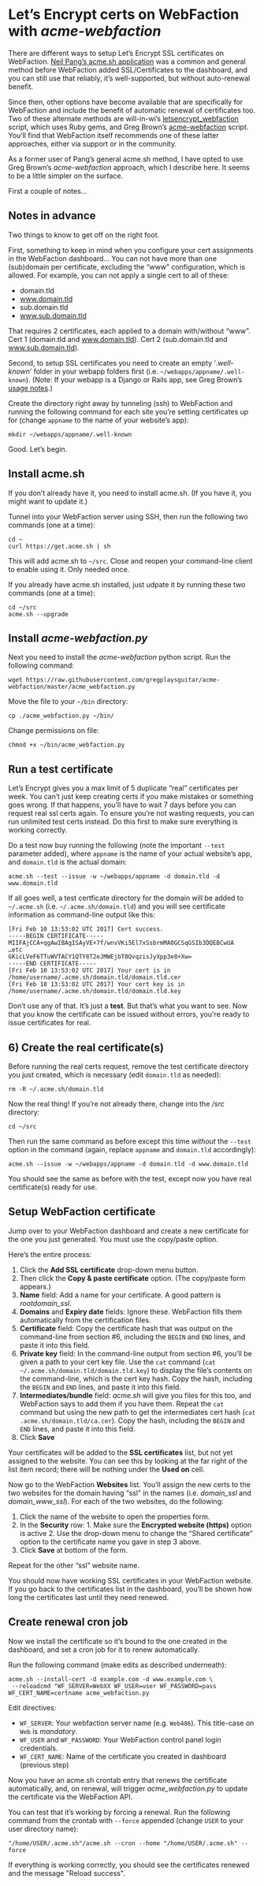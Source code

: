 # Let’s Encrypt certs on WebFaction with _acme-webfaction_

There are different ways to setup Let’s Encrypt SSL certificates on WebFaction. [Neil Pang’s acme.sh application](https://github.com/content-strategy-forum/csf-docs/blob/master/Administrators/WebFaction/creating-ssl-certs-on-webfaction.md) was a common and general method before WebFaction added SSL/Certificates to the dashboard, and you can still use that reliably, it’s well-supported, but without auto-renewal benefit. 

Since then, other options have become available that are specifically for WebFaction and include the benefit of automatic renewal of certificates too. Two of these alternate methods are will-in-wi’s [letsencrypt_webfaction](https://github.com/will-in-wi/letsencrypt-webfaction) script, which uses Ruby gems, and Greg Brown’s [acme-webfaction](https://github.com/gregplaysguitar/acme-webfaction) script. You’ll find that WebFaction itself recommends one of these latter approaches, either via support or in the community.

As a former user of Pang’s general acme.sh method, I have opted to use Greg Brown’s _acme-webfaction_ approach, which I describe here. It seems to be a little simpler on the surface.

First a couple of notes…

## Notes in advance

Two things to know to get off on the right foot.

First, something to keep in mind when you configure your cert assignments in the WebFaction dashboard… You can not have more than one (sub)domain per certificate, excluding the “www” configuration, which is allowed. For example, you can not apply a single cert to all of these:

- domain.tld
- www.domain.tld
- sub.domain.tld
- www.sub.domain.tld

That requires 2 certificates, each applied to a domain with/without “www”. Cert 1 (domain.tld and www.domain.tld). Cert 2 (sub.domain.tld and www.sub.domain.tld).

Second, to setup SSL certificates you need to create an empty ‘_.well-known_’ folder in your webapp folders first (i.e. `~/webapps/appname/.well-known`). (Note: If your webapp is a Django or Rails app, see Greg Brown’s [usage notes](https://github.com/gregplaysguitar/acme-webfaction#usage).)

Create the directory right away by tunneling (ssh) to WebFaction and running the following command for each site you’re setting certificates up for (change `appname` to the name of your website’s app):

```
mkdir ~/webapps/appname/.well-known
```

Good. Let’s begin.

## Install acme.sh

If you don’t already have it, you need to install acme.sh. (If you have it, you might want to update it.) 

Tunnel into your WebFaction server using SSH, then run the following two commands (one at a time):

```
cd ~
curl https://get.acme.sh | sh
```

This will add acme.sh to `~/src`. Close and reopen your command-line client to enable using it. Only needed once.

If you already have acme.sh installed, just udpate it by running these two commands (one at a time):

```
cd ~/src
acme.sh --upgrade
```

## Install _acme-webfaction.py_

Next you need to install the _acme-webfaction_ python script. Run the following command:

```
wget https://raw.githubusercontent.com/gregplaysguitar/acme-webfaction/master/acme_webfaction.py
```

Move the file to your `~/bin` directory:

```
cp ./acme_webfaction.py ~/bin/
```

Change permissions on file:

```
chmod +x ~/bin/acme_webfaction.py
```

## Run a test certificate

Let’s Encrypt gives you a max limit of 5 duplicate “real” certificates per week. You can’t just keep creating certs if you make mistakes or something goes wrong. If that happens, you’ll have to wait 7 days before you can request real ssl certs again. To ensure you’re not wasting requests, you can run unlimited test certs instead. Do this first to make sure everything is working correctly. 

Do a test now buy running the following (note the important `--test` parameter added), where `appname` is the name of your actual website’s app, and `domain.tld` is the actual domain:

```
acme.sh --test --issue -w ~/webapps/appname -d domain.tld -d www.domain.tld
``` 

If all goes well, a test certficate directory for the domain will be added to `~/.acme.sh` (i.e. `~/.acme.sh/domain.tld`) and you will see certificate information as command-line output like this:

```
[Fri Feb 10 13:53:02 UTC 2017] Cert success.
-----BEGIN CERTIFICATE-----
MIIFAjCCA+qgAwIBAgISAyVE+7f/wnvVKi5El7xSsbrmMA0GCSqGSIb3DQEBCwUA
…etc
GKicLVeF6TTuWVTACY1QTY8T2eJMWEjbT0QvqzisJyXpp3e8+Xw=
-----END CERTIFICATE-----
[Fri Feb 10 13:53:02 UTC 2017] Your cert is in  /home/username/.acme.sh/domain.tld/domain.tld.cer 
[Fri Feb 10 13:53:02 UTC 2017] Your cert key is in  /home/username/.acme.sh/domain.tld/domain.tld.key
```

Don’t use any of that. It’s just a **test**. But that’s what you want to see. Now that you know the certificate can be issued without errors, you're ready to issue certificates for real.

## 6) Create the real certificate(s)

Before running the real certs request, remove the test certificate directory you just created, which is necessary (edit `domain.tld` as needed):

```
rm -R ~/.acme.sh/domain.tld
``` 

Now the real thing! If you’re not already there, change into the _/src_ directory:

```
cd ~/src
```

Then run the same command as before except this time _without_ the `--test` option in the command (again, replace `appname` and `domain.tld` accordingly):

```
acme.sh --issue -w ~/webapps/appname -d domain.tld -d www.domain.tld
```

You should see the same as before with the test, except now you have real certificate(s) ready for use.

## Setup WebFaction certificate

Jump over to your WebFaction dashboard and create a new certificate for the one you just generated. You must use the copy/paste option. 

Here’s the entire process:

1. Click the **Add SSL certificate** drop-down menu button.
2. Then click the **Copy & paste certificate** option. (The copy/paste form appears.)
3. **Name** field: Add a name for your certificate. A good pattern is _rootdomain_ssl_.
4. **Domains** and **Expiry date** fields: Ignore these. WebFaction fills them automatically from the certification files.
5. **Certificate** field: Copy the certificate hash that was output on the command-line from section #6, including the `BEGIN` and `END` lines, and paste it into this field.
6. **Private key** field: In the command-line output from section #6, you’ll be given a path to your cert key file. Use the `cat` command (`cat ~/.acme.sh/domain.tld/domain.tld.key`) to display the file’s contents on the command-line, which is the cert key hash. Copy the hash, including the `BEGIN` and `END` lines, and paste it into this field.
7. **Intermediates/bundle** field: _acme.sh_ will give you files for this too, and WebFaction says to add them if you have them. Repeat the `cat` command but using the new path to get the intermediates cert hash (`cat .acme.sh/domain.tld/ca.cer`). Copy the hash, including the `BEGIN` and `END` lines, and paste it into this field.
8. Click **Save**

Your certificates will be added to the **SSL certificates** list, but not yet assigned to the website. You can see this by looking at the far right of the list item record; there will be nothing under the **Used on** cell.

Now go to the WebFaction **Websites** list. You’ll assign the new certs to the two websites for the domain having “ssl” in the names (i.e. _domain_ssl_ and _domain_www_ssl_). For each of the two websites, do the following:

1. Click the name of the website to open the properties form.
2. In the **Security** row:
		1. Make sure the **Encrypted website (https)** option is active
		2. Use the drop-down menu to change the “Shared certificate” option to the certificate name you gave in step 3 above.
3. Click **Save** at bottom of the form.

Repeat for the other “ssl” website name.

You should now have working SSL certificates in your WebFaction website. If you go back to the certificates list in the dashboard, you’ll be shown how long the certificates last until they need renewed.

## Create renewal cron job

Now we install the certificate so it’s bound to the one created in the dashboard, and set a cron job for it to renew automatically.

Run the following command (make edits as described underneath):

```
acme.sh --install-cert -d example.com -d www.example.com \
 --reloadcmd "WF_SERVER=WebXX WF_USER=user WF_PASSWORD=pass WF_CERT_NAME=certname acme_webfaction.py
```

Edit directives:

* `WF_SERVER`: Your webfaction server name (e.g. `Web486`). This title-case on `Web` is _mandatory_.
* `WF_USER` and `WF_PASSWORD`: Your WebFaction control panel login credentials.
* `WF_CERT_NAME`: Name of the certificate you created in dashboard (previous step)

Now you have an acme.sh crontab entry that renews the certificate automatically, and, on renewal, will trigger _acme_webfaction.py_ to update the certificate via the WebFaction API.

You can test that it’s working by forcing a renewal. Run the following command from the crontab with `--force` appended (change `USER` to your user directory name):

```
"/home/USER/.acme.sh"/acme.sh --cron --home "/home/USER/.acme.sh" --force
```

If everything is working correctly, you should see the certificates renewed and the message "Reload success".